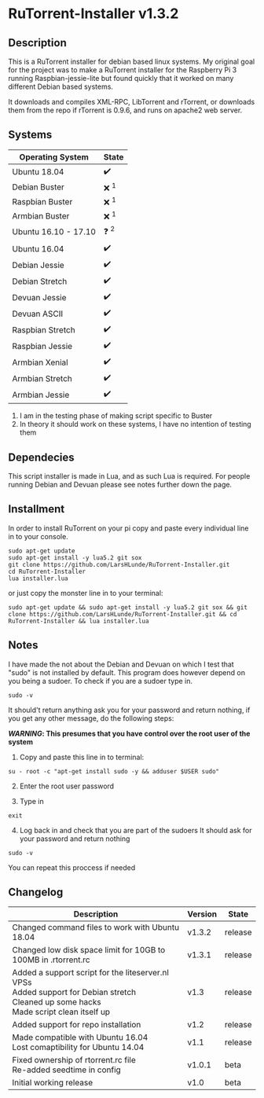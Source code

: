 # RuTorrent-Installer v1.3.2

## Description
This is a RuTorrent installer for debian based linux systems.
My original goal for the project was to make a RuTorrent installer
for the Raspberry Pi 3 running Raspbian-jessie-lite 
but found quickly that it worked on many different Debian based systems.

It downloads and compiles XML-RPC, LibTorrent and rTorrent,
or downloads them from the repo if rTorrent is 0.9.6,
and runs on apache2 web server.

## Systems
Operating System | State
--- | ---
Ubuntu 18.04 | :heavy_check_mark:
Debian Buster | :x: <sup>1</sup>
Raspbian Buster | :x: <sup>1</sup>
Armbian Buster | :x: <sup>1</sup>
Ubuntu 16.10 - 17.10 | :question: <sup>2</sup>
Ubuntu 16.04 | :heavy_check_mark:
Debian Jessie | :heavy_check_mark:
Debian Stretch | :heavy_check_mark:
Devuan Jessie | :heavy_check_mark:
Devuan ASCII | :heavy_check_mark:
Raspbian Stretch | :heavy_check_mark:
Raspbian Jessie | :heavy_check_mark:
Armbian Xenial | :heavy_check_mark:
Armbian Stretch | :heavy_check_mark:
Armbian Jessie | :heavy_check_mark:

1. I am in the testing phase of making script specific to Buster
2. In theory it should work on these systems, I have no intention of testing them


## Dependecies
This script installer is made in Lua,
and as such Lua is required.
For people running Debian and Devuan please see notes
further down the page.

## Installment
In order to install RuTorrent on your pi
copy and paste every individual line in
to your console.
```
sudo apt-get update
sudo apt-get install -y lua5.2 git sox
git clone https://github.com/LarsHLunde/RuTorrent-Installer.git
cd RuTorrent-Installer
lua installer.lua
```

or just copy the monster line in to your terminal:
```
sudo apt-get update && sudo apt-get install -y lua5.2 git sox && git clone https://github.com/LarsHLunde/RuTorrent-Installer.git && cd RuTorrent-Installer && lua installer.lua
```



## Notes
I have made the not about the Debian and Devuan on which I test
that "sudo" is not installed by default. This program does however depend
on you being a sudoer. To check if you are a sudoer type in.

```
sudo -v
```

It should't return anything ask you for your password and return nothing, 
if you get any other message, do the following steps:  
  
**_WARNING_: This presumes that you have control over the root user of the system**

1. Copy and paste this line in to terminal:
```
su - root -c "apt-get install sudo -y && adduser $USER sudo"
```

2. Enter the root user password

3. Type in 
```
exit
```
4. Log back in and check that you are part of the sudoers
It should ask for your password and return nothing
```
sudo -v
```

You can repeat this proccess if needed

## Changelog
Description | Version | State
--- | --- | ---
Changed command files to work with Ubuntu 18.04 | v1.3.2 | release
Changed low disk space limit for 10GB to 100MB in .rtorrent.rc | v1.3.1 | release
Added a support script for the liteserver.nl VPSs<br>Added support for Debian stretch<br>Cleaned up some hacks<br>Made script clean itself up| v1.3 | release
Added support for repo installation | v1.2 | release
Made compatible with Ubuntu 16.04<br>Lost comaptibility for Ubuntu 14.04 | v1.1 | release
Fixed ownership of rtorrent.rc file <br>Re-added seedtime in config | v1.0.1 | beta
Initial working release | v1.0 | beta

